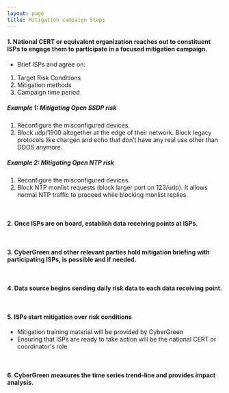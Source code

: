 ```yaml
---
layout: page
title: Mitigation campaign Steps
---
```


#### 1. National CERT or equivalent organization reaches out to constituent ISPs to engage them to participate in a focused mitigation campaign.

* Brief ISPs and agree on:
1. Target Risk Conditions 
2. Mitigation methods 
3. Campaign time period

##### Example 1: Mitigating Open SSDP risk
1. Reconfigure the misconfigured devices.
2. Block udp/1900 altogether at the edge of their network.  Block legacy protocols like chargen and echo that don’t have any real use other than DDOS anymore.

##### Example 2: Mitigating Open NTP risk
1. Reconfigure the misconfigured devices.
2. Block NTP monlist requests (block larger port on 123/udp).  It allows normal NTP traffic to proceed while blocking monlist replies.

<div style="margin-bottom: 50px">
</div>

#### 2. Once ISPs are on board, establish data receiving points at ISPs.

<div style="margin-bottom: 50px">
</div>

#### 3. CyberGreen and other relevant parties hold mitigation briefing with participating ISPs, is possible and if needed.  

<div style="margin-bottom: 50px">
</div>

#### 4. Data source begins sending daily risk data to each data receiving point.

<div style="margin-bottom: 50px">
</div>

#### 5. ISPs start mitigation over risk conditions
* Mitigation training material will be provided by CyberGreen
* Ensuring that ISPs are ready to take action will be the national CERT or coordinator's role

<div style="margin-bottom: 50px">
</div>

#### 6.	CyberGreen measures the time series trend-line and provides impact analysis.
